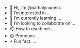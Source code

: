 - 👋 Hi, I’m @nathalynuness
- 👀 I’m interested in ...
- 🌱 I’m currently learning ...
- 💞️ I’m looking to collaborate on ...
- 📫 How to reach me ...
- 😄 Pronouns: ...
- ⚡ Fun fact: ...

<!---
nathalynuness/nathalynuness is a ✨ special ✨ repository because its `README.md` (this file) appears on your GitHub profile.
You can click the Preview link to take a look at your changes.
--->

